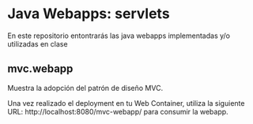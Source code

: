 # Java Webapps: servlets
En este repositorio entontrarás las java webapps implementadas y/o utilizadas en clase 

## mvc.webapp
Muestra la adopción del patrón de diseño MVC. 

<p>
Una vez realizado el deployment en tu Web Container, utiliza la siguiente URL: http://localhost:8080/mvc-webapp/ para consumir la webapp.
</p>
